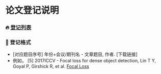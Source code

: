 # 论文登记说明
### :fire: [登记列表](https://github.com/MsterDC/CVM-DL_Base/blob/main/Papers/PaperList.md)
### :book: 登记格式
* [对应题目序号] 年份+会议/期刊名 - 文章题目, 作者. [下载链接]
* 例如，
[5] 2017ICCV - Focal loss for dense object detection, Lin T Y, Goyal P, Girshick R, et al.
[Focal Loss](https://openaccess.thecvf.com/content_ICCV_2017/papers/Lin_Focal_Loss_for_ICCV_2017_paper.pdf)
